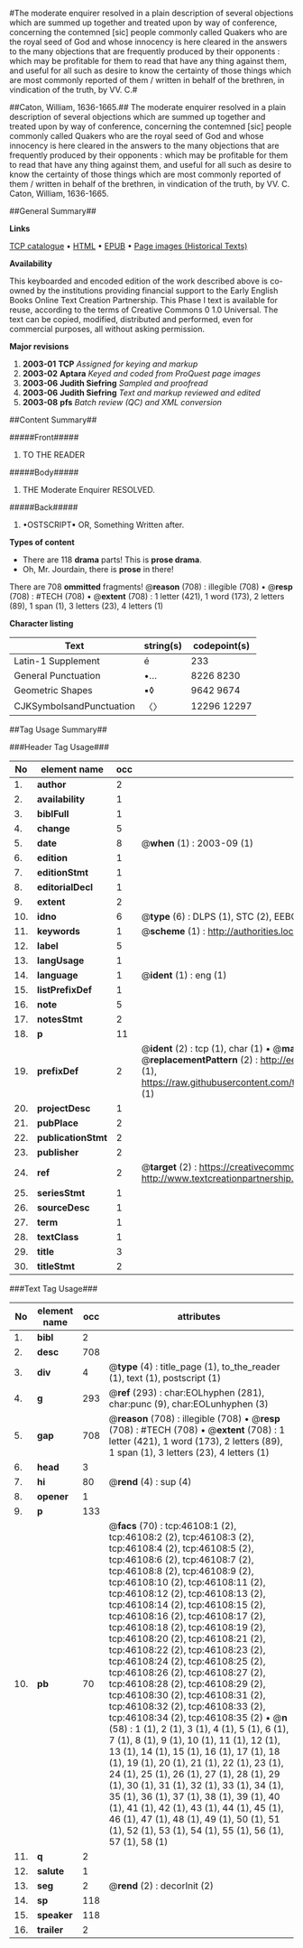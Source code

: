 #The moderate enquirer resolved in a plain description of several objections which are summed up together and treated upon by way of conference, concerning the contemned [sic] people commonly called Quakers who are the royal seed of God and whose innocency is here cleared in the answers to the many objections that are frequently produced by their opponents : which may be profitable for them to read that have any thing against them, and useful for all such as desire to know the certainty of those things which are most commonly reported of them / written in behalf of the brethren, in vindication of the truth, by VV. C.#

##Caton, William, 1636-1665.##
The moderate enquirer resolved in a plain description of several objections which are summed up together and treated upon by way of conference, concerning the contemned [sic] people commonly called Quakers who are the royal seed of God and whose innocency is here cleared in the answers to the many objections that are frequently produced by their opponents : which may be profitable for them to read that have any thing against them, and useful for all such as desire to know the certainty of those things which are most commonly reported of them / written in behalf of the brethren, in vindication of the truth, by VV. C.
Caton, William, 1636-1665.

##General Summary##

**Links**

[TCP catalogue](http://www.ota.ox.ac.uk/tcp/)  • 
[HTML](http://tei.it.ox.ac.uk/tcp/Texts-HTML/free/A31/A31362.html)  • 
[EPUB](http://tei.it.ox.ac.uk/tcp/Texts-EPUB/free/A31/A31362.epub) • 
[Page images (Historical Texts)](https://data.historicaltexts.jisc.ac.uk/view?pubId=eebo-10848980e&pageId=eebo-10848980e-46108-1)

**Availability**

This keyboarded and encoded edition of the
	       work described above is co-owned by the institutions
	       providing financial support to the Early English Books
	       Online Text Creation Partnership. This Phase I text is
	       available for reuse, according to the terms of Creative
	       Commons 0 1.0 Universal. The text can be copied,
	       modified, distributed and performed, even for
	       commercial purposes, all without asking permission.

**Major revisions**

1. __2003-01__ __TCP__ *Assigned for keying and markup*
1. __2003-02__ __Aptara__ *Keyed and coded from ProQuest page images*
1. __2003-06__ __Judith Siefring__ *Sampled and proofread*
1. __2003-06__ __Judith Siefring__ *Text and markup reviewed and edited*
1. __2003-08__ __pfs__ *Batch review (QC) and XML conversion*

##Content Summary##

#####Front#####

1. TO THE
READER

#####Body#####

1. THE
Moderate Enquirer
RESOLVED.

#####Back#####

1. •OSTSCRIPT▪
OR,
Something Written after.

**Types of content**

  * There are 118 **drama** parts! This is **prose drama**.
  * Oh, Mr. Jourdain, there is **prose** in there!

There are 708 **ommitted** fragments! 
 @__reason__ (708) : illegible (708)  •  @__resp__ (708) : #TECH (708)  •  @__extent__ (708) : 1 letter (421), 1 word (173), 2 letters (89), 1 span (1), 3 letters (23), 4 letters (1)

**Character listing**


|Text|string(s)|codepoint(s)|
|---|---|---|
|Latin-1 Supplement|é|233|
|General Punctuation|•…|8226 8230|
|Geometric Shapes|▪◊|9642 9674|
|CJKSymbolsandPunctuation|〈〉|12296 12297|

##Tag Usage Summary##

###Header Tag Usage###

|No|element name|occ|attributes|
|---|---|---|---|
|1.|__author__|2||
|2.|__availability__|1||
|3.|__biblFull__|1||
|4.|__change__|5||
|5.|__date__|8| @__when__ (1) : 2003-09 (1)|
|6.|__edition__|1||
|7.|__editionStmt__|1||
|8.|__editorialDecl__|1||
|9.|__extent__|2||
|10.|__idno__|6| @__type__ (6) : DLPS (1), STC (2), EEBO-CITATION (1), OCLC (1), VID (1)|
|11.|__keywords__|1| @__scheme__ (1) : http://authorities.loc.gov/ (1)|
|12.|__label__|5||
|13.|__langUsage__|1||
|14.|__language__|1| @__ident__ (1) : eng (1)|
|15.|__listPrefixDef__|1||
|16.|__note__|5||
|17.|__notesStmt__|2||
|18.|__p__|11||
|19.|__prefixDef__|2| @__ident__ (2) : tcp (1), char (1)  •  @__matchPattern__ (2) : ([0-9\-]+):([0-9IVX]+) (1), (.+) (1)  •  @__replacementPattern__ (2) : http://eebo.chadwyck.com/downloadtiff?vid=$1&page=$2 (1), https://raw.githubusercontent.com/textcreationpartnership/Texts/master/tcpchars.xml#$1 (1)|
|20.|__projectDesc__|1||
|21.|__pubPlace__|2||
|22.|__publicationStmt__|2||
|23.|__publisher__|2||
|24.|__ref__|2| @__target__ (2) : https://creativecommons.org/publicdomain/zero/1.0/ (1), http://www.textcreationpartnership.org/docs/. (1)|
|25.|__seriesStmt__|1||
|26.|__sourceDesc__|1||
|27.|__term__|1||
|28.|__textClass__|1||
|29.|__title__|3||
|30.|__titleStmt__|2||


###Text Tag Usage###

|No|element name|occ|attributes|
|---|---|---|---|
|1.|__bibl__|2||
|2.|__desc__|708||
|3.|__div__|4| @__type__ (4) : title_page (1), to_the_reader (1), text (1), postscript (1)|
|4.|__g__|293| @__ref__ (293) : char:EOLhyphen (281), char:punc (9), char:EOLunhyphen (3)|
|5.|__gap__|708| @__reason__ (708) : illegible (708)  •  @__resp__ (708) : #TECH (708)  •  @__extent__ (708) : 1 letter (421), 1 word (173), 2 letters (89), 1 span (1), 3 letters (23), 4 letters (1)|
|6.|__head__|3||
|7.|__hi__|80| @__rend__ (4) : sup (4)|
|8.|__opener__|1||
|9.|__p__|133||
|10.|__pb__|70| @__facs__ (70) : tcp:46108:1 (2), tcp:46108:2 (2), tcp:46108:3 (2), tcp:46108:4 (2), tcp:46108:5 (2), tcp:46108:6 (2), tcp:46108:7 (2), tcp:46108:8 (2), tcp:46108:9 (2), tcp:46108:10 (2), tcp:46108:11 (2), tcp:46108:12 (2), tcp:46108:13 (2), tcp:46108:14 (2), tcp:46108:15 (2), tcp:46108:16 (2), tcp:46108:17 (2), tcp:46108:18 (2), tcp:46108:19 (2), tcp:46108:20 (2), tcp:46108:21 (2), tcp:46108:22 (2), tcp:46108:23 (2), tcp:46108:24 (2), tcp:46108:25 (2), tcp:46108:26 (2), tcp:46108:27 (2), tcp:46108:28 (2), tcp:46108:29 (2), tcp:46108:30 (2), tcp:46108:31 (2), tcp:46108:32 (2), tcp:46108:33 (2), tcp:46108:34 (2), tcp:46108:35 (2)  •  @__n__ (58) : 1 (1), 2 (1), 3 (1), 4 (1), 5 (1), 6 (1), 7 (1), 8 (1), 9 (1), 10 (1), 11 (1), 12 (1), 13 (1), 14 (1), 15 (1), 16 (1), 17 (1), 18 (1), 19 (1), 20 (1), 21 (1), 22 (1), 23 (1), 24 (1), 25 (1), 26 (1), 27 (1), 28 (1), 29 (1), 30 (1), 31 (1), 32 (1), 33 (1), 34 (1), 35 (1), 36 (1), 37 (1), 38 (1), 39 (1), 40 (1), 41 (1), 42 (1), 43 (1), 44 (1), 45 (1), 46 (1), 47 (1), 48 (1), 49 (1), 50 (1), 51 (1), 52 (1), 53 (1), 54 (1), 55 (1), 56 (1), 57 (1), 58 (1)|
|11.|__q__|2||
|12.|__salute__|1||
|13.|__seg__|2| @__rend__ (2) : decorInit (2)|
|14.|__sp__|118||
|15.|__speaker__|118||
|16.|__trailer__|2||
